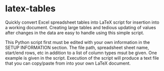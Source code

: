 # latex-tables
Quickly convert Excel spreadsheet tables into LaTeX script for insertion into a working document. Creating large tables and tedious updating of values after changes in the data are easy to handle using this simple script.

This Python script first must be edited with your own information in the SETUP INFORMATION section. The file path, spreadsheet sheet name, start/end rows, etc in addition to a list of column types msut be given. One example is given in the script. Execution of the script will produce a text file that you can copy/paste from into your own LaTeX document.
